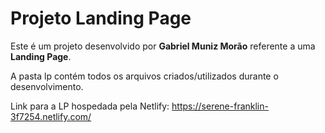 # Projeto Landing Page

Este é um projeto desenvolvido por **Gabriel Muniz Morão** referente a uma **Landing Page**.

A pasta lp contém todos os arquivos criados/utilizados durante o desenvolvimento.

Link para a LP hospedada pela Netlify:
https://serene-franklin-3f7254.netlify.com/
